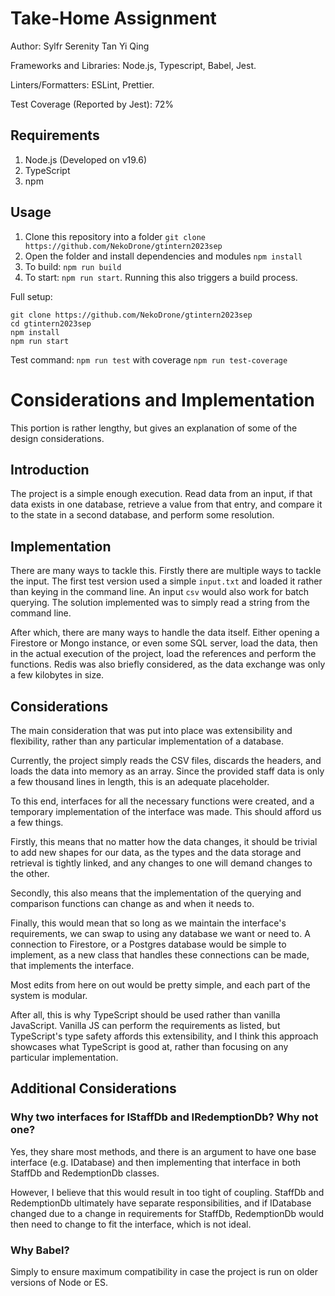 # Take-Home Assignment

Author: Sylfr Serenity Tan Yi Qing

Frameworks and Libraries: Node.js, Typescript, Babel, Jest.

Linters/Formatters: ESLint, Prettier.

Test Coverage (Reported by Jest): 72%

## Requirements

1. Node.js (Developed on v19.6)
2. TypeScript
3. npm

## Usage

1. Clone this repository into a folder `git clone https://github.com/NekoDrone/gtintern2023sep`
2. Open the folder and install dependencies and modules `npm install`
3. To build: `npm run build`
4. To start: `npm run start`. Running this also triggers a build process.

Full setup:

```
git clone https://github.com/NekoDrone/gtintern2023sep
cd gtintern2023sep
npm install
npm run start
```

Test command: `npm run test` with coverage `npm run test-coverage`

# Considerations and Implementation

This portion is rather lengthy, but gives an explanation of some of the design considerations.

## Introduction

The project is a simple enough execution. Read data from an input, if that data exists in one database, retrieve a value from that entry, and compare it to the state in a second database, and perform some resolution.

## Implementation

There are many ways to tackle this. Firstly there are multiple ways to tackle the input. The first test version used a simple `input.txt` and loaded it rather than keying in the command line. An input `csv` would also work for batch querying. The solution implemented was to simply read a string from the command line.

After which, there are many ways to handle the data itself. Either opening a Firestore or Mongo instance, or even some SQL server, load the data, then in the actual execution of the project, load the references and perform the functions. Redis was also briefly considered, as the data exchange was only a few kilobytes in size.

## Considerations

The main consideration that was put into place was extensibility and flexibility, rather than any particular implementation of a database.

Currently, the project simply reads the CSV files, discards the headers, and loads the data into memory as an array. Since the provided staff data is only a few thousand lines in length, this is an adequate placeholder.

To this end, interfaces for all the necessary functions were created, and a temporary implementation of the interface was made. This should afford us a few things.

Firstly, this means that no matter how the data changes, it should be trivial to add new shapes for our data, as the types and the data storage and retrieval is tightly linked, and any changes to one will demand changes to the other.

Secondly, this also means that the implementation of the querying and comparison functions can change as and when it needs to.

Finally, this would mean that so long as we maintain the interface's requirements, we can swap to using any database we want or need to. A connection to Firestore, or a Postgres database would be simple to implement, as a new class that handles these connections can be made, that implements the interface.

Most edits from here on out would be pretty simple, and each part of the system is modular.

After all, this is why TypeScript should be used rather than vanilla JavaScript. Vanilla JS can perform the requirements as listed, but TypeScript's type safety affords this extensibility, and I think this approach showcases what TypeScript is good at, rather than focusing on any particular implementation.

## Additional Considerations

### Why two interfaces for IStaffDb and IRedemptionDb? Why not one?

Yes, they share most methods, and there is an argument to have one base interface (e.g. IDatabase) and then implementing that interface in both StaffDb and RedemptionDb classes.

However, I believe that this would result in too tight of coupling. StaffDb and RedemptionDb ultimately have separate responsibilities, and if IDatabase changed due to a change in requirements for StaffDb, RedemptionDb would then need to change to fit the interface, which is not ideal.

### Why Babel?

Simply to ensure maximum compatibility in case the project is run on older versions of Node or ES.